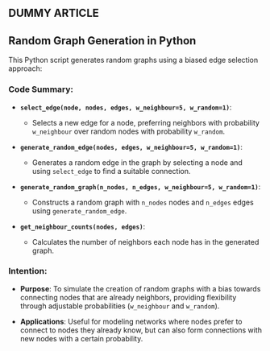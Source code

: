 ## DUMMY ARTICLE
## Random Graph Generation in Python

This Python script generates random graphs using a biased edge selection approach:

### Code Summary:

- **`select_edge(node, nodes, edges, w_neighbour=5, w_random=1)`**: 
  - Selects a new edge for a node, preferring neighbors with probability `w_neighbour` over random nodes with probability `w_random`.

- **`generate_random_edge(nodes, edges, w_neighbour=5, w_random=1)`**: 
  - Generates a random edge in the graph by selecting a node and using `select_edge` to find a suitable connection.

- **`generate_random_graph(n_nodes, n_edges, w_neighbour=5, w_random=1)`**: 
  - Constructs a random graph with `n_nodes` nodes and `n_edges` edges using `generate_random_edge`.

- **`get_neighbour_counts(nodes, edges)`**: 
  - Calculates the number of neighbors each node has in the generated graph.

### Intention:
- **Purpose**: To simulate the creation of random graphs with a bias towards connecting nodes that are already neighbors, providing flexibility through adjustable probabilities (`w_neighbour` and `w_random`).
  
- **Applications**: Useful for modeling networks where nodes prefer to connect to nodes they already know, but can also form connections with new nodes with a certain probability.
